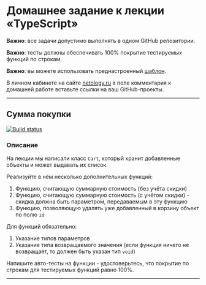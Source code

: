 # Домашнее задание к лекции «TypeScript»

**Важно**: все задачи допустимо выполнять в одном GitHub репозитории.

**Важно**: тесты должны обеспечивать 100% покрытие тестируемых функций по строкам.

**Важно**: вы можете использовать преднастроенный [шаблон](https://github.com/netology-code/ajs-homeworks/tree/ajs8/ts-template).


В личном кабинете на сайте [netology.ru](http://netology.ru/) в поле комментария к домашней работе вставьте ссылки на ваш GitHub-проекты.

---

## Сумма покупки

[![Build status](https://ci.appveyor.com/api/projects/status/drhseckfsbsmd6em?svg=true)](https://ci.appveyor.com/project/ilyapatis24/ts-purchaseamount)

### Описание

На лекции мы написали класс `Cart`, который хранит добавленные объекты и может выдавать их список.

Реализуйте в нём несколько дополнительных функций:
1. Функцию, считающую суммарную стоимость (без учёта скидки)
1. Функцию, считающую суммарную стоимость (с учётом скидки) - скидка должна быть параметром, передаваемым в эту функцию
1. Функцию, позволяющую удалять уже добавленный в корзину объект по полю `id`

Для функций обязательно:
1. Указание типов параметров
1. Указание типа возвращаемого значения (если функция ничего не возвращает, то должен быть указан тип `void`)

Напишите авто-тесты на функции - удостоверьтесь, что покрытие по строкам для тестируемых функций равно 100%.

---